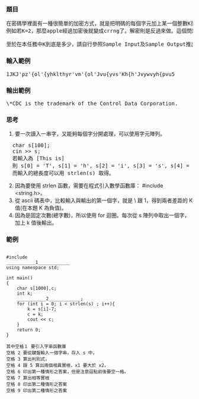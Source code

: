 ### 題目
<pre>
在密碼學裡面有一種很簡單的加密方式，就是把明碼的每個字元加上某一個整數K而得到密碼的字元（明碼及密碼字元一定都在ASCII碼中可列印的範圍內）。
例如若K=2，那麼apple經過加密後就變成crrng了。解密則是反過來做。這個問題是給你一個密碼字串，請你依照上述的解密方式輸出明碼。

至於在本任務中K到底是多少，請自行參照Sample Input及Sample Output推出來吧！相當簡單的。
</pre>
### 輸入範例
<pre>
1JKJ'pz'{ol'{yhklthyr'vm'{ol'Jvu{yvs'Kh{h'Jvywvyh{pvu5
</pre>
### 輸出範例
<pre>
\*CDC is the trademark of the Control Data Corporation.
</pre>
### 思考
1. 要一次讀入一串字，又能夠每個字分開處理，可以使用字元陣列。
<pre>
  char s[100];
  cin >> s;
  若輸入為 [This is]
  則 s[0] = 'T', s[1] = 'h', s[2] = 'i', s[3] = 's', s[4] = ' ', s[5] = 'i', s[6] = 's'
  而輸入的總長度可以用 strlen(s) 取得。
</pre>
2. 因為要使用 strlen 函數，需要在程式引入數學函數庫： #include <string.h>。
3. 從 ascii 碼表中，比較輸入與輸出的第一個字，就是 \ 跟 1，得到兩者差距的 K 值(在本題 K 為負值)。
4. 因為是固定次數(總字數)，所以使用 for 迴圈。每次從 s 陣列中取出一個字，加上 k 值後輸出。
### 範例
<pre><code>
#include <iostream>
___________1____________
using namespace std;

int main()
{
    char s[1000],c;
    int k;
    ___________2____________;
    for (int i = 0; i < strlen(s) ; i++){
        k = s[i]-7;
        c = k;
        cout << c;
    }
    return 0;
}

其中空格１ 要引入字串函數庫
空格 2 要從鍵盤輸入一個字串，存入 s 中，
空格 3 算出判別式，
空格 4 跟 5 算出兩個相異實根，x1 要大於 x2，
空格 6 印出第一種情形之答案，但是注意逗點前後要空一格。
空格 7 算出相等實根
空格 8 印出第二種情形之答案
空格 9 印出第二種情形之答案
</code></pre>
